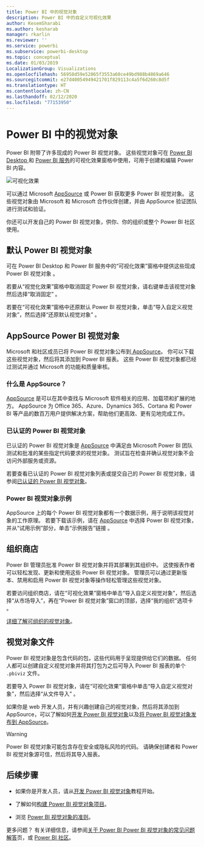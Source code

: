 ```yaml
---
title: Power BI 中的视觉对象
description: Power BI 中的自定义可视化效果
author: KesemSharabi
ms.author: kesharab
manager: rkarlin
ms.reviewer: ''
ms.service: powerbi
ms.subservice: powerbi-desktop
ms.topic: conceptual
ms.date: 01/03/2019
LocalizationGroup: Visualizations
ms.openlocfilehash: 56958d59e52065f3553a60ce49bd988b4869a646
ms.sourcegitcommit: e27d40054949421701f829113c4a5f6d260c8d5f
ms.translationtype: HT
ms.contentlocale: zh-CN
ms.lasthandoff: 02/12/2020
ms.locfileid: "77153950"
---
```

# <a name="visuals-in-power-bi"></a>Power BI 中的视觉对象

Power BI 附带了许多现成的 Power BI 视觉对象。 这些视觉对象可在 [Power BI Desktop ](https://powerbi.microsoft.com/desktop/)和 [Power BI 服务](https://app.powerbi.com)的可视化效果窗格中使用，可用于创建和编辑 Power BI 内容。

![可视化效果](media/power-bi-custom-visuals/power-bi-visualizations.png)

可以通过 Microsoft [AppSource](https://nam06.safelinks.protection.outlook.com/?url=https%3A%2F%2Fappsource.microsoft.com%2Fen-us%2Fmarketplace%2Fapps%3Fpage%3D1%26product%3Dpower-bi-visuals&data=02%7C01%7CKesem.Sharabi%40microsoft.com%7C6d9286afacb3468d4cde08d740b76694%7C72f988bf86f141af91ab2d7cd011db47%7C1%7C0%7C637049028749147718&sdata=igWm0e1vXdgGcbyvngQBrHQVAkahPnxPC1ZhUPntGI8%3D&reserved=0) 或 Power BI 获取更多 Power BI 视觉对象。 这些视觉对象由 Microsoft 和 Microsoft 合作伙伴创建，并由 AppSource 验证团队进行测试和验证。

你还可以开发自己的 Power BI 视觉对象，供你、你的组织或整个 Power BI 社区使用。

## <a name="default-power-bi-visuals"></a>默认 Power BI 视觉对象

可在 Power BI Desktop 和 Power BI 服务中的“可视化效果”窗格中提供这些现成 Power BI 视觉对象   。

若要从“视觉化效果”窗格中取消固定 Power BI 视觉对象，请右键单击该视觉对象然后选择“取消固定”  。

若要在“可视化效果”窗格中还原默认 Power BI 视觉对象，单击“导入自定义视觉对象”，然后选择“还原默认视觉对象”   。 

## <a name="appsource-power-bi-visuals"></a>AppSource Power BI 视觉对象

Microsoft 和社区成员已将 Power BI 视觉对象公布到[ AppSource](https://appsource.microsoft.com/marketplace/apps?product=power-bi-visuals)。 你可以下载这些视觉对象，然后将其添加到 Power BI 报表。 这些 Power BI 视觉对象都已经过测试并通过 Microsoft 的功能和质量审核。

### <a name="what-is-appsource"></a>什么是 AppSource？

[AppSource](office-store.md) 是可以在其中查找与 Microsoft 软件相关的应用、加载项和扩展的地方。 AppSource 为 Office 365、Azure、Dynamics 365、Cortana 和 Power BI 等产品的数百万用户提供解决方案，帮助他们更高效、更有见地完成工作。

### <a name="certified-power-bi-visuals"></a>已认证的 Power BI 视觉对象

已认证的 Power BI 视觉对象是 [AppSource](https://nam06.safelinks.protection.outlook.com/?url=https%3A%2F%2Fappsource.microsoft.com%2Fen-us%2Fmarketplace%2Fapps%3Fpage%3D1%26product%3Dpower-bi-visuals&data=02%7C01%7CKesem.Sharabi%40microsoft.com%7C6d9286afacb3468d4cde08d740b76694%7C72f988bf86f141af91ab2d7cd011db47%7C1%7C0%7C637049028749147718&sdata=igWm0e1vXdgGcbyvngQBrHQVAkahPnxPC1ZhUPntGI8%3D&reserved=0) 中满足由 Microsoft Power BI 团队测试和批准的某些指定代码要求的视觉对象。 测试旨在检查并确认视觉对象不会访问外部服务或资源。

若要查看已认证的 Power BI 视觉对象列表或提交自己的 Power BI 视觉对象，请参阅[已认证的 Power BI 视觉对象](power-bi-custom-visuals-certified.md)。

### <a name="samples-for-power-bi-visuals"></a>Power BI 视觉对象示例

AppSource 上的每个 Power BI 视觉对象都有一个数据示例，用于说明该视觉对象的工作原理。 若要下载该示例，请在 [AppSource](https://nam06.safelinks.protection.outlook.com/?url=https%3A%2F%2Fappsource.microsoft.com%2Fen-us%2Fmarketplace%2Fapps%3Fpage%3D1%26product%3Dpower-bi-visuals&data=02%7C01%7CKesem.Sharabi%40microsoft.com%7C6d9286afacb3468d4cde08d740b76694%7C72f988bf86f141af91ab2d7cd011db47%7C1%7C0%7C637049028749147718&sdata=igWm0e1vXdgGcbyvngQBrHQVAkahPnxPC1ZhUPntGI8%3D&reserved=0) 中选择 Power BI 视觉对象，并从“试用示例”部分，单击“示例报告”链接   。

## <a name="organizational-store"></a>组织商店

Power BI 管理员批准 Power BI 视觉对象并将其部署到其组织中。 这使报表作者可以轻松发现、更新和使用这些 Power BI 视觉对象。 管理员可以通过更新版本、禁用和启用 Power BI 视觉对象等操作轻松管理这些视觉对象。

若要访问组织商店，请在“可视化效果”窗格中单击“导入自定义视觉对象”，然后选择“从市场导入”，再在“Power BI 视觉对象”窗口的顶部，选择“我的组织”选项卡      。

[详细了解可组织的视觉对象](power-bi-custom-visuals-organization.md)。

## <a name="visual-files"></a>视觉对象文件

Power BI 视觉对象是包含代码的包，这些代码用于呈现提供给它们的数据。 任何人都可以创建自定义视觉对象并将其打包为之后可导入 Power BI 报表的单个 `.pbiviz` 文件。

若要导入 Power BI 视觉对象，请在“可视化效果”窗格中单击“导入自定义视觉对象”，然后选择“从文件导入”    。

如果你是 web 开发人员，并有兴趣创建自己的视觉对象，然后将其添加到 AppSource，可以了解如何[开发 Power BI 视觉对象](visuals/custom-visual-develop-tutorial.md)以及[将 Power BI 视觉对象发布到 AppSource](office-store.md)。

> [!WARNING]
> Power BI 视觉对象可能包含存在安全或隐私风险的代码。 请确保创建者和 Power BI 视觉对象源可信，然后将其导入报表。

## <a name="next-steps"></a>后续步骤

* 如果你是开发人员，请从[开发 Power BI 视觉对象](./visuals/custom-visual-develop-tutorial.md)教程开始。

* 了解如何[构建 Power BI 视觉对象项目](./visuals/visual-project-structure.md)。

* 浏览 [Power BI 视觉对象的准则](guidelines-powerbi-visuals.md)。

更多问题？ 有关详细信息，请参阅[关于 Power BI Power BI 视觉对象的常见问题解答](power-bi-custom-visuals-faq.md)页，或 [Power BI 社区](https://community.powerbi.com/)。
